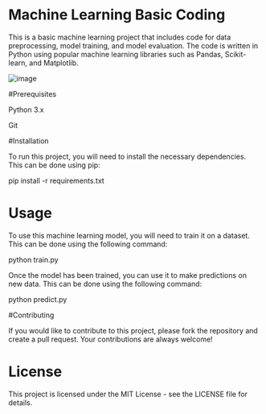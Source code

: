 # Machine Learning Basic Coding

This is a basic machine learning project that includes code for data preprocessing, model training, and model evaluation. The code is written in Python using popular machine learning libraries such as Pandas, Scikit-learn, and Matplotlib.

![image](https://user-images.githubusercontent.com/123791884/229345841-46f26a10-6093-4052-aab7-14f9e448dedb.png)

#Prerequisites

Python 3.x

Git

#Installation

To run this project, you will need to install the necessary dependencies. This can be done using pip:

pip install -r requirements.txt

# Usage

To use this machine learning model, you will need to train it on a dataset. This can be done using the following command:

python train.py

Once the model has been trained, you can use it to make predictions on new data. This can be done using the following command:

python predict.py

#Contributing

If you would like to contribute to this project, please fork the repository and create a pull request. Your contributions are always welcome!

# License

This project is licensed under the MIT License - see the LICENSE file for details.
